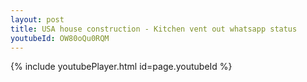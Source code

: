 ```yaml
---
layout: post
title: USA house construction - Kitchen vent out whatsapp status
youtubeId: OW80oQu0RQM
---
```


{% include youtubePlayer.html id=page.youtubeId %}
